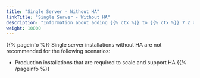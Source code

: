 ```yaml
---
title: "Single Server - Without HA"
linkTitle: "Single Server - Without HA"
description: "Information about adding {{% ctx %}} to {{% ctx %}} 7.2 on a single on-premise server without high availability (HA), including: information about components, supported architectures, prerequisites and installation instructions."
weight: 10000
---
```


{{% pageinfo %}}
Single server installations without HA are not recommended for the following scenarios:

* Production installations that are required to scale and support HA
{{% /pageinfo %}}
